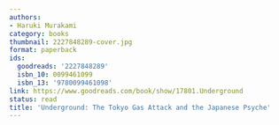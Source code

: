 ```yaml
---
authors:
- Haruki Murakami
category: books
thumbnail: 2227848289-cover.jpg
format: paperback
ids:
  goodreads: '2227848289'
  isbn_10: 0099461099
  isbn_13: '9780099461098'
link: https://www.goodreads.com/book/show/17801.Underground
status: read
title: 'Underground: The Tokyo Gas Attack and the Japanese Psyche'
---
```

